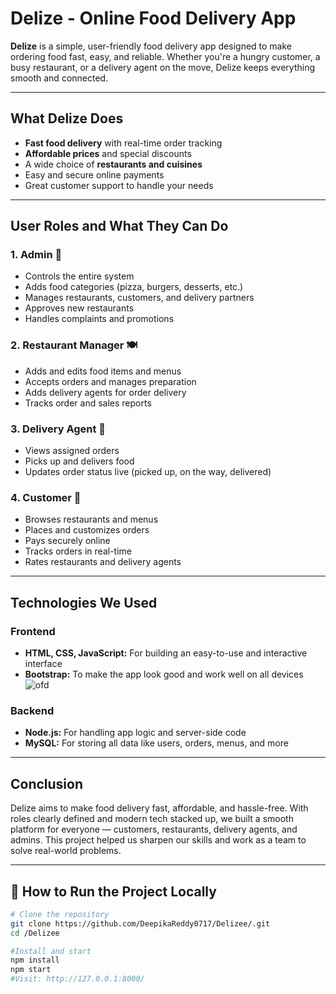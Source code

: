 
# Delize - Online Food Delivery App

**Delize** is a simple, user-friendly food delivery app designed to make ordering food fast, easy, and reliable. Whether you're a hungry customer, a busy restaurant, or a delivery agent on the move, Delize keeps everything smooth and connected.

---

## What Delize Does

* **Fast food delivery** with real-time order tracking
* **Affordable prices** and special discounts
* A wide choice of **restaurants and cuisines**
* Easy and secure online payments
* Great customer support to handle your needs

---

## User Roles and What They Can Do

### 1. Admin 👑

* Controls the entire system
* Adds food categories (pizza, burgers, desserts, etc.)
* Manages restaurants, customers, and delivery partners
* Approves new restaurants
* Handles complaints and promotions

### 2. Restaurant Manager 🍽️

* Adds and edits food items and menus
* Accepts orders and manages preparation
* Adds delivery agents for order delivery
* Tracks order and sales reports

### 3. Delivery Agent 🚴

* Views assigned orders
* Picks up and delivers food
* Updates order status live (picked up, on the way, delivered)

### 4. Customer 👤

* Browses restaurants and menus
* Places and customizes orders
* Pays securely online
* Tracks orders in real-time
* Rates restaurants and delivery agents

---

## Technologies We Used

### Frontend

* **HTML, CSS, JavaScript:** For building an easy-to-use and interactive interface
* **Bootstrap:** To make the app look good and work well on all devices
![ofd](https://github.com/user-attachments/assets/8bcc8efa-aa39-448a-9069-c83934ef4a90)

### Backend

* **Node.js:** For handling app logic and server-side code
* **MySQL:** For storing all data like users, orders, menus, and more


---
## Conclusion

Delize aims to make food delivery fast, affordable, and hassle-free. With roles clearly defined and modern tech stacked up, we built a smooth platform for everyone — customers, restaurants, delivery agents, and admins. This project helped us sharpen our skills and work as a team to solve real-world problems.

---
## 📌 How to Run the Project Locally

```bash
# Clone the repository
git clone https://github.com/DeepikaReddy0717/Delizee/.git
cd /Delizee

#Install and start
npm install
npm start
#Visit: http://127.0.0.1:8000/



